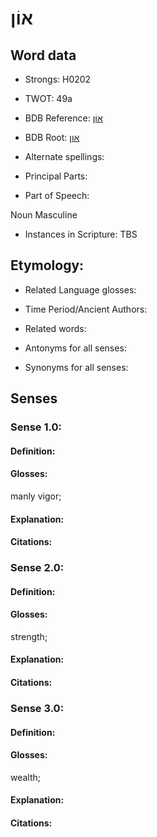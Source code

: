 # אוֹן

<!-- Status: S2="NeedsEdits" -->
<!-- Lexica used for edits:   -->

## Word data

* Strongs: H0202

* TWOT: 49a

* BDB Reference: [אוֹן](rc://en/bdb/dict/a.cb.ab)

* BDB Root: [און](rc://en/bdb/dict/a.cb.aa)

* Alternate spellings:

* Principal Parts:

* Part of Speech:

Noun Masculine

* Instances in Scripture: TBS

## Etymology:

* Related Language glosses:

* Time Period/Ancient Authors:

* Related words:

* Antonyms for all senses:

* Synonyms for all senses:

## Senses

### Sense 1.0:

#### Definition:

#### Glosses:

manly vigor; 

#### Explanation:

#### Citations:



### Sense 2.0:

#### Definition:

#### Glosses:

strength; 

#### Explanation:

#### Citations:



### Sense 3.0:

#### Definition:

#### Glosses:

wealth; 

#### Explanation:

#### Citations:



